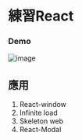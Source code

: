 # 練習React

### Demo

![image](https://github.com/Allen0524/DcardAPI/blob/main/dcardApi.gif)

## 應用

1. React-window
2. Infinite load
3. Skeleton web
4. React-Modal
